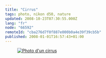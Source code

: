 ```yaml
---
title: "Cirrus"
tags: photo, nikon d50, nature
updated: 2008-10-23T07:30:55.000Z
lang: "fr"
node: "66592"
remoteId: "cba276d7f0f887e000b0a4e39f39cb5b"
published: 2008-01-01T16:57:43+01:00
---
```

<figure class="object-center"><a href="/images/photo-d-un-cirrus.jpg"><img loading="lazy" src="/images/660x/photo-d-un-cirrus.jpg" alt="Photo d'un cirrus">
</a></figure>

